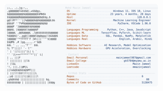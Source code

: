 <picture>
  <source srcset="https://raw.githubusercontent.com/mmazinjameel/mmazinjameel/main/dark_mode.svg?v=1743624668" media="(prefers-color-scheme: dark)">
  <img src="https://raw.githubusercontent.com/mmazinjameel/mmazinjameel/main/light_mode.svg?v=1743624668">
</picture>
